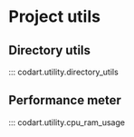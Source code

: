 # Project utils

## Directory utils

::: codart.utility.directory_utils


## Performance meter

::: codart.utility.cpu_ram_usage


